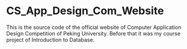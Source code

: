 # CS_App_Design_Com_Website
This is the source code of the official website of Computer Application Design Competition of Peking University. Before that it was my course project of Introduction to Database.
